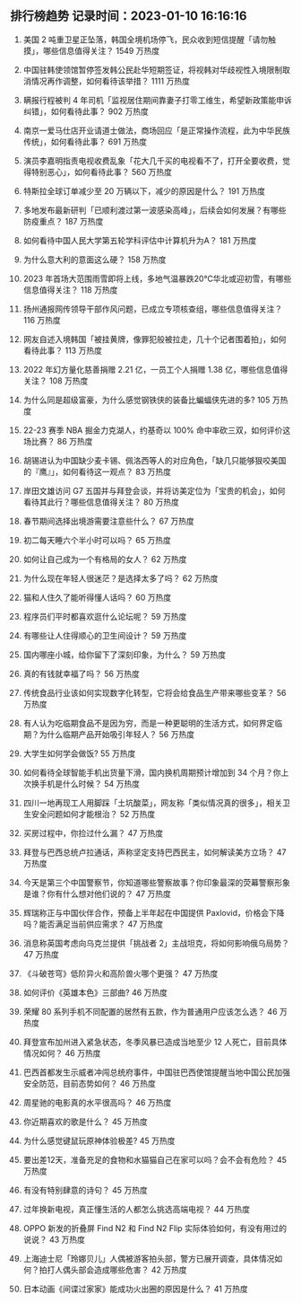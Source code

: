 
## 排行榜趋势 记录时间：2023-01-10 16:16:16
  
  1. 美国 2 吨重卫星正坠落，韩国全境机场停飞，民众收到短信提醒「请勿触摸」，哪些信息值得关注？ 1549 万热度
    
  2. 中国驻韩使领馆暂停签发韩公民赴华短期签证，将视韩对华歧视性入境限制取消情况再作调整，如何看待该举措？ 1111 万热度
    
  3. 瞒报行程被判 4 年司机「监视居住期间靠妻子打零工维生，希望新政策能申诉纠错」，如何看待此事？ 902 万热度
    
  4. 南京一爱马仕店开业请道士做法，商场回应「是正常操作流程，此为中华民族传统」，如何看待此事？ 691 万热度
    
  5. 演员李嘉明指责电视收费乱象「花大几千买的电视看不了，打开全要收费，觉得特别恶心」，如何看待此事？ 560 万热度
    
  6. 特斯拉全球订单减少至 20 万辆以下，减少的原因是什么？ 191 万热度
    
  7. 多地发布最新研判「已顺利渡过第一波感染高峰」，后续会如何发展？有哪些防疫重点？ 187 万热度
    
  8. 如何看待中国人民大学第五轮学科评估中计算机升为A？ 181 万热度
    
  9. 为什么意大利的意面这么硬？ 158 万热度
    
  10. 2023 年首场大范围雨雪即将上线，多地气温暴跌20℃华北或迎初雪，有哪些信息值得关注？ 118 万热度
    
  11. 扬州通报网传领导干部作风问题，已成立专项核查组，哪些信息值得关注？ 116 万热度
    
  12. 网友自述入境韩国「被挂黄牌，像罪犯般被拉走，几十个记者围着拍」，如何看待此事？ 113 万热度
    
  13. 2022 年幻方量化慈善捐赠 2.21 亿，一员工个人捐赠 1.38 亿，哪些信息值得关注？ 108 万热度
    
  14. 为什么同是超级富豪，为什么感觉钢铁侠的装备比蝙蝠侠先进的多? 105 万热度
    
  15. 22-23 赛季 NBA 掘金力克湖人，约基奇以 100% 命中率砍三双，如何评价这场比赛？ 86 万热度
    
  16. 胡锡进认为中国缺少麦卡锡、佩洛西等人的对应角色，「缺几只能够狠咬美国的『鹰』」，如何看待这一观点？ 83 万热度
    
  17. 岸田文雄访问 G7 五国并与拜登会谈，并将访美定位为「宝贵的机会」，如何看待其此行？哪些信息值得关注？ 80 万热度
    
  18. 春节期间选择出境游需要注意些什么？ 67 万热度
    
  19. 初二每天睡六个半小时可以吗？ 65 万热度
    
  20. 如何让自己成为一个有格局的女人？ 62 万热度
    
  21. 为什么现在年轻人很迷茫？是选择太多了吗？ 62 万热度
    
  22. 猫和人住久了能听得懂人话吗？ 60 万热度
    
  23. 程序员们平时都喜欢逛什么论坛呢？ 59 万热度
    
  24. 有哪些让人住得顺心的卫生间设计？ 59 万热度
    
  25. 国内哪座小城，给你留下了深刻印象，为什么？ 59 万热度
    
  26. 真的有钱就幸福了吗？ 56 万热度
    
  27. 传统食品行业该如何实现数字化转型，它将会给食品生产带来哪些变革？ 56 万热度
    
  28. 有人认为吃临期食品不是因为穷，而是一种更聪明的生活方式，如何界定临期？为什么临期产品开始吸引年轻人？ 56 万热度
    
  29. 大学生如何学会做饭? 55 万热度
    
  30. 如何看待全球智能手机出货量下滑，国内换机周期预计增加到 34 个月？你上次换手机是什么时候？ 54 万热度
    
  31. 四川一地再现工人用脚踩「土坑酸菜」，网友称「类似情况真的很多」，相关卫生安全问题如何才能根治？ 52 万热度
    
  32. 买房过程中，你捡过什么漏？ 47 万热度
    
  33. 拜登与巴西总统卢拉通话，声称坚定支持巴西民主，如何解读美方立场？ 47 万热度
    
  34. 今天是第三个中国警察节，你知道哪些警察故事？你印象最深的荧幕警察形象是谁？你有什么想对他们说的？ 47 万热度
    
  35. 辉瑞称正与中国伙伴合作，预备上半年起在中国提供 Paxlovid，价格会下降吗？能否满足当前供应需求？ 47 万热度
    
  36. 消息称英国考虑向乌克兰提供「挑战者 2」主战坦克，将如何影响俄乌局势？ 47 万热度
    
  37. 《斗破苍穹》低阶异火和高阶兽火哪个更强？ 47 万热度
    
  38. 如何评价《英雄本色》三部曲? 46 万热度
    
  39. 荣耀 80 系列手机不同配置的居然有五款，作为普通用户应该怎么选？ 46 万热度
    
  40. 拜登宣布加州进入紧急状态，冬季风暴已造成当地至少 12 人死亡，目前具体情况如何？ 46 万热度
    
  41. 巴西首都发生示威者冲闯总统府事件，中国驻巴西使馆提醒当地中国公民加强安全防范，目前态势如何？ 46 万热度
    
  42. 周星驰的电影真的水平很高吗？ 46 万热度
    
  43. 你近期喜欢的歌是什么？ 45 万热度
    
  44. 为什么感觉键鼠玩原神体验极差? 45 万热度
    
  45. 要出差12天，准备充足的食物和水猫猫自己在家可以吗？会不会有危险？ 45 万热度
    
  46. 有没有特别肆意的诗句？ 45 万热度
    
  47. 过年换新电视，真正懂生活的人都怎么挑选高端电视？ 44 万热度
    
  48. OPPO 新发的折叠屏 Find N2 和 Find N2 Flip 实际体验如何，有没有用过的说说？ 43 万热度
    
  49. 上海迪士尼「玲娜贝儿」人偶被游客拍头部，警方已展开调查，具体情况如何？拍打人偶头部会造成哪些危害？ 42 万热度
    
  50. 日本动画《间谍过家家》能成功火出圈的原因是什么？ 41 万热度
    